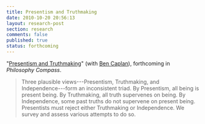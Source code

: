 ```yaml
---
title: Presentism and Truthmaking
date: 2010-10-20 20:56:13
layout: research-post
section: research
comments: false
published: true
status: forthcoming
---
```


"[Presentism and Truthmaking](/research/presentism-and-truthmaking.pdf)"
(with [Ben Caplan](http://people.cohums.ohio-state.edu/caplan16/)),
forthcoming in *Philosophy Compass*.
<span class="Z3988" title="ctx_ver=Z39.88-2004&amp;rft_val_fmt=info%3Aofi%2Ffmt%3Akev%3Amtx%3Ajournal&amp;rfr_id=info%3Asid%2Focoins.info%3Agenerator&amp;rft.genre=article&amp;rft.atitle=Presentism+and+Truthmaking&amp;rft.title=Philosophy+Compass&amp;rft.stitle=Philosophy+Compass&amp;rft.aulast=Caplan&amp;rft.aufirst=Ben&amp;rft.au=Ben+Caplan&amp;rft.au=David+Sanson"></span>

> Three plausible views---Presentism, Truthmaking, and
> Independence---form an inconsistent triad. By Presentism, all being
> is present being. By Truthmaking, all truth supervenes on being. By 
> Independence, some past
> truths do not supervene on
> present being. Presentists must reject either Truthmaking or
> Independence. We survey and assess various attempts
> to do so.